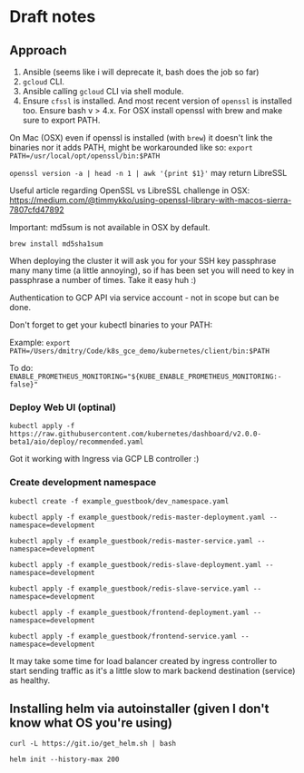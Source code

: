 # Draft notes

## Approach

1. Ansible (seems like i will deprecate it, bash does the job so far)
1. `gcloud` CLI.
1. Ansible calling `gcloud` CLI via shell module.
1. Ensure `cfssl` is installed. And most recent version of `openssl` is installed too. Ensure bash v > 4.x. For OSX install openssl with brew and make sure to export PATH.

On Mac (OSX) even if openssl is installed (with `brew`) it doesn't link the binaries nor it adds PATH, might be workarounded like so:
`export PATH=/usr/local/opt/openssl/bin:$PATH`

`openssl version -a | head -n 1 | awk '{print $1}'` may return LibreSSL

Useful article regarding OpenSSL vs LibreSSL challenge in OSX:
https://medium.com/@timmykko/using-openssl-library-with-macos-sierra-7807cfd47892

Important: md5sum is not available in OSX by default.

`brew install md5sha1sum`

When deploying the cluster it will ask you for your SSH key passphrase many many time (a little annoying), so if has been set you will need to key in passphrase a number of times. Take it easy huh :)

Authentication to GCP API via service account - not in scope but can be done.

Don't forget to get your kubectl binaries to your PATH:

Example:
`export PATH=/Users/dmitry/Code/k8s_gce_demo/kubernetes/client/bin:$PATH`


To do: `ENABLE_PROMETHEUS_MONITORING="${KUBE_ENABLE_PROMETHEUS_MONITORING:-false}"`

### Deploy Web UI (optinal)
`kubectl apply -f https://raw.githubusercontent.com/kubernetes/dashboard/v2.0.0-beta1/aio/deploy/recommended.yaml`

Got it working with Ingress via GCP LB controller :)

### Create development namespace
`kubectl create -f example_guestbook/dev_namespace.yaml`

`kubectl apply -f example_guestbook/redis-master-deployment.yaml --namespace=development`

`kubectl apply -f example_guestbook/redis-master-service.yaml --namespace=development`

`kubectl apply -f example_guestbook/redis-slave-deployment.yaml --namespace=development`

`kubectl apply -f example_guestbook/redis-slave-service.yaml --namespace=development`

`kubectl apply -f example_guestbook/frontend-deployment.yaml --namespace=development`

`kubectl apply -f example_guestbook/frontend-service.yaml --namespace=development`

It may take some time for load balancer created by ingress controller to start sending traffic as it's a little slow to mark backend destination (service) as healthy.

## Installing helm via autoinstaller (given I don't know what OS you're using)
`curl -L https://git.io/get_helm.sh | bash`

`helm init --history-max 200`


